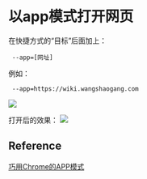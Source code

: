 # 以app模式打开网页

在快捷方式的“目标”后面加上：

```
 --app=[网址]
```

例如：

```
 --app=https://wiki.wangshaogang.com
```

![](https://oss-pic.wangshaogang.com/1586692079612-30a8677c-cee2-4276-9184-7b0a65ed8065.png)

打开后的效果：
![](https://oss-pic.wangshaogang.com/1586692079612-b7df638c-dc78-457b-8f47-6a179ff1b6be.png)

## Reference

[巧用Chrome的APP模式](https://sspai.com/post/47718)